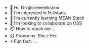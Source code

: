 - 👋 Hi, I’m @sreeelekshmi
- 👀 I’m interested in Fullstack
- 🌱 I’m currently learning MEAN Stack
- 💞️ I’m looking to collaborate on OSS
- 📫 How to reach me ...
- 😄 Pronouns: She / Her
- ⚡ Fun fact: ...

<!---
sreeelekshmi/sreeelekshmi is a ✨ special ✨ repository because its `README.md` (this file) appears on your GitHub profile.
You can click the Preview link to take a look at your changes.
--->
